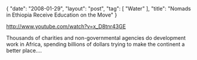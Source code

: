 {
   "date": "2008-01-29",
   "layout": "post",
   "tag": [
      "Water"
   ],
   "title": "Nomads in Ethiopia Receive Education on the Move"
}

http://www.youtube.com/watch?v=x_D8tnr43GE

Thousands of charities and non-governmental agencies do development work in Africa, spending billions of dollars trying to make the continent a better place....